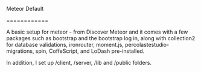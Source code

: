 Meteor Default

============

A basic setup for meteor - from Discover Meteor and it comes with a few packages such as bootstrap and the bootstrap log in, along with collection2 for database validations, ironrouter, moment.js, percolastestudio-migrations, spin, CoffeScript, and LoDash pre-installed.

In addition, I set up /client, /server, /lib and /public folders.



